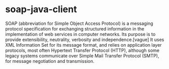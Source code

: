 # soap-java-client
SOAP (abbreviation for Simple Object Access Protocol) is a messaging protocol specification for exchanging structured information in the implementation of web services in computer networks. Its purpose is to provide extensibility, neutrality, verbosity and independence.[vague] It uses XML Information Set for its message format, and relies on application layer protocols, most often Hypertext Transfer Protocol (HTTP), although some legacy systems communicate over Simple Mail Transfer Protocol (SMTP), for message negotiation and transmission.
